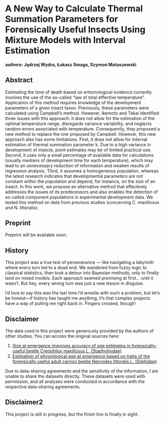 # A New Way to Calculate Thermal Summation Parameters for Forensically Useful Insects Using Mixture Models with Interval Estimation
#### authors: Jędrzej Wydra, Łukasz Smaga, Szymon Matuszewski

## Abstract
Estimating the time of death based on entomological evidence currently involves the use of the so-called “law of total effective temperature”. Application of this method requires knowledge of the development parameters of a given insect taxon. Previously, these parameters were calculated using Campbell’s method. However, Ikemoto and Takai identified three issues with this approach: it does not allow for the estimation of the optimal temperature range, disregards variance variability, and neglects random errors associated with temperature. Consequently, they proposed a new method to replace the one proposed by Campbell. However, this new approach also has some limitations. First, it does not allow for interval estimation of thermal summation parameter k. Due to a high variance in development of insects, point estimates may be of limited practical use. Second, it uses only a small percentage of available data for calculations (usually medians of development time for each temperature), which may lead to an unnecessary reduction of information and weaken results of regression analysis. Third, it assumes a homogeneous population, whereas the latest research indicates that developmental parameters are not constant within the population and depend, for instance, on the size of an insect. In this work, we propose an alternative method that effectively addresses the issues of its predecessors and also enables the detection of so-called component populations in experimental development data. We tested this method on data from previous studies (concerning C. maxillosus and N. littoralis).

## Preprint
Preprint will be available soon.

## History
This project was a true test of perseverance — like navigating a labyrinth where every turn led to a dead end. We wandered from fuzzy logic to classical statistics, then took a detour into Bayesian methods, only to finally land on mixed models. Each approach seemed promising at first… until it wasn’t. But hey, every wrong turn was just a new lesson in disguise.

I’d love to say this was the last time I’d wrestle with such a problem, but let’s be honest—if history has taught me anything, it’s that complex projects have a way of pulling me right back in. Fingers crossed, though!

## Disclaimer
The data used in this project were generously provided by the authors of other studies. You can access the original sources here:

1. [Size at emergence improves accuracy of age estimates in forensically-useful beetle Creophilus maxillosus L. (Staphylinidae)](https://doi.org/10.1038/s41598-018-20796-1)
2. [Estimation of physiological age at emergence based on traits of the forensically useful adult carrion beetle Necrodes littoralis L. (Silphidae)](https://doi.org/10.1016/j.forsciint.2020.110407)

Due to data-sharing agreements and the sensitivity of the information, I am unable to share the datasets directly. These datasets were used with permission, and all analyses were conducted in accordance with the respective data-sharing agreements.

## Disclaimer2
This project is still in progress, but the finish line is finally in sight.
